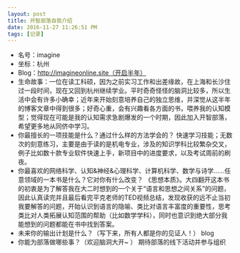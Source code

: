 ```yaml
---
layout: post
title: 开智部落自我介绍
date: 2016-11-27 11:26:51 PM 
tags: [记录]  
---
```



- 名号：imagine
- 坐标：杭州
- Blog：http://imagineonline.site（开启半年）
- 生命故事：一位在读工科硕，因为之前实习工作和出差缘故，在上海和长沙住过一段时间，现在又回到杭州继续学业。平时奇奇怪怪的脑洞比较多，所以生活中会有许多小确幸；近年来开始刻意培养自己的独立思维，并深觉从这半年的博客文章中得到很多；好奇心重，会有兴趣看各方面的书，喂养我的认知模型；觉得现在可能是我的认知需求急剧爆发的一个时期，因此加入开智部落，希望更多地从同侪中学习。
- 你最擅长的一项技能是什么？通过什么样的方法学会的？
快速学习技能；无数次的刻意练习，主要是由于读的是机电专业，涉及的知识学科比较繁杂交叉，例子比如数十款专业软件快速上手，新项目中的进度要求，以及考试周前的刷夜。
- 你最喜欢的网络科学、认知&神经&心理科学、计算机科学、数学与诗学……任意领域的一本书是什么？它对你有什么改变？ 
《思想本质》。大四翻开这本书的初衷是为了解答我在大二时想到的一个关于“语言和思想之间关系”的问题，因此认真读完并且最后看完平克老师的TED视频总结，发现收获的远不止当初我要解答的问题，开始认识到语言的隐喻、类比对语言丰富度的重要性，思考类比对人类拓展认知范围的帮助（比如数学学科），同时也意识到绝大部分我能想到的问题都能在书中找到答案。
- 未来你的输出计划是什么？（写下来，所有人都是你的见证人！）
blog
- 你能为部落做哪些事？（欢迎脑洞大开~ ）
期待部落的线下活动并参与组织
